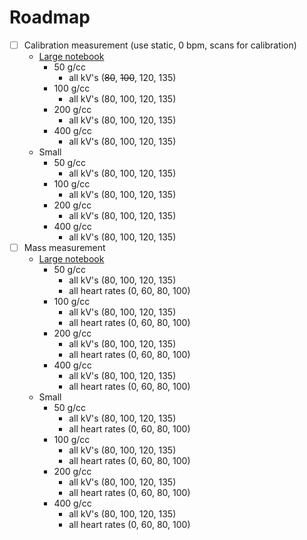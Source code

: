 # Roadmap

- [ ] Calibration measurement (use static, 0 bpm, scans for calibration)
  *  [Large notebook](https://github.com/Dale-Black/project-phantom-calcium-iodine-volume-helical/blob/main/notebooks/calibration_large.jl)
      * 50 g/cc
        * all kV's (~~80~~, ~~100~~, 120, 135)
      * 100 g/cc
        * all kV's (80, 100, 120, 135)
      * 200 g/cc
        * all kV's (80, 100, 120, 135)
      * 400 g/cc
        * all kV's (80, 100, 120, 135)
  *  Small
      * 50 g/cc
        * all kV's (80, 100, 120, 135)
      * 100 g/cc
        * all kV's (80, 100, 120, 135)
      * 200 g/cc
        * all kV's (80, 100, 120, 135)
      * 400 g/cc
        * all kV's (80, 100, 120, 135)
- [ ] Mass measurement
  * [Large notebook](https://github.com/Dale-Black/project-phantom-calcium-iodine-volume-helical/blob/main/notebooks/mass_calculation_large.jl)
      * 50 g/cc
        * all kV's (80, 100, 120, 135)
        * all heart rates (0, 60, 80, 100)
      * 100 g/cc
        * all kV's (80, 100, 120, 135)
        * all heart rates (0, 60, 80, 100)
      * 200 g/cc
        * all kV's (80, 100, 120, 135)
        * all heart rates (0, 60, 80, 100)
      * 400 g/cc
        * all kV's (80, 100, 120, 135)
        * all heart rates (0, 60, 80, 100)
  * Small
      * 50 g/cc
        * all kV's (80, 100, 120, 135)
        * all heart rates (0, 60, 80, 100)
      * 100 g/cc
        * all kV's (80, 100, 120, 135)
        * all heart rates (0, 60, 80, 100)
      * 200 g/cc
        * all kV's (80, 100, 120, 135)
        * all heart rates (0, 60, 80, 100)
      * 400 g/cc
        * all kV's (80, 100, 120, 135)
        * all heart rates (0, 60, 80, 100)
